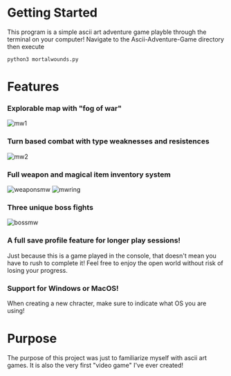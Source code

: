 # Getting Started

This program is a simple ascii art adventure game playble through the terminal on your computer!
Navigate to the Ascii-Adventure-Game directory then execute
```
python3 mortalwounds.py
```


# Features
### Explorable map with "fog of war"
![mw1](https://user-images.githubusercontent.com/102607803/189463376-2de22903-e654-4644-85b8-e28ed7ae2e91.png)

### Turn based combat with type weaknesses and resistences
![mw2](https://user-images.githubusercontent.com/102607803/189463391-43626f92-f872-46d7-a547-68b523db02a7.png)

### Full weapon and magical item inventory system
![weaponsmw](https://user-images.githubusercontent.com/102607803/189463485-56f22928-6633-4b8d-a981-815a2604dccb.png)
![mwring](https://user-images.githubusercontent.com/102607803/189463487-24a31c6b-2c6f-4885-9d2b-0067c78ae263.png)

### Three unique boss fights
![bossmw](https://user-images.githubusercontent.com/102607803/189463501-b8ce63b3-6f0a-42c9-a806-e3575fd34ac8.png)

### A full save profile feature for longer play sessions!
Just because this is a game played in the console, that doesn't mean you have to rush to complete it!
Feel free to enjoy the open world without risk of losing your progress.

### Support for Windows or MacOS!
When creating a new chracter, make sure to indicate what OS you are using!



# Purpose

The purpose of this project was just to familiarize myself with ascii art games. It is also the very first "video game" I've ever created!
